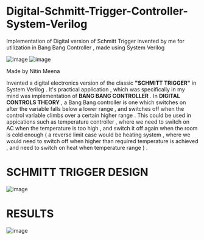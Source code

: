 # Digital-Schmitt-Trigger-Controller-System-Verilog
Implementation of Digital version of Schmitt Trigger invented by me for utilization in Bang Bang Controller , made using System Verilog 

![image](https://github.com/nitin8955/Digital-Schmitt-Trigger-Controller-System-Verilog/assets/86561124/4bd308ec-b1b2-465f-a809-b9ed6ff6359f)
![image](https://github.com/nitin8955/Digital-Schmitt-Trigger-Controller-System-Verilog/assets/86561124/4b11e0f5-bed2-4907-b959-2a63363fb2ac)

Made by Nitin Meena

Invented a digital electronics version of the classic __"SCHMITT TRIGGER"__ in System Verilog . It's practical application , which was specifically in my mind was implementation of __BANG BANG CONTROLLER__ . In __DIGITAL CONTROLS THEORY__ , a Bang Bang controller is one which switches on after the variable falls below a lower range , and switches off when the control variable climbs over a certain higher range . This could be used in appications such as temperature controller , where we need to switch on AC when the temperature is too high , and switch it off again when the room is cold enough ( a reverse limit case would be heating system , where we would need to switch off when higher than required temperature is achieved , and need to switch on heat when temperature range ) .

# SCHMITT TRIGGER DESIGN 

![image](https://github.com/nitin8955/Digital-Schmitt-Trigger-Controller-System-Verilog/assets/86561124/e01b6310-5d9e-4259-8533-f064bea9f7ce)


# RESULTS 

![image](https://github.com/nitin8955/Digital-Schmitt-Trigger-Controller-System-Verilog/assets/86561124/3ccf3442-67a5-403c-9744-4cbcce56f6c8)

